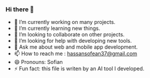 ### Hi there 👋

- 🔭 I’m currently working on many projects.
- 🌱 I’m currently learning new things.
- 👯 I’m looking to collaborate on other projects.
- 🤔 I’m looking for help with developing new tools.
- 💬 Ask me about web and mobile app development.
- 📫 How to reach me : hassansofean37@gmail.com
- 😄 Pronouns: Sofian
- ⚡ Fun fact: this file is writen by an AI tool I developed.
